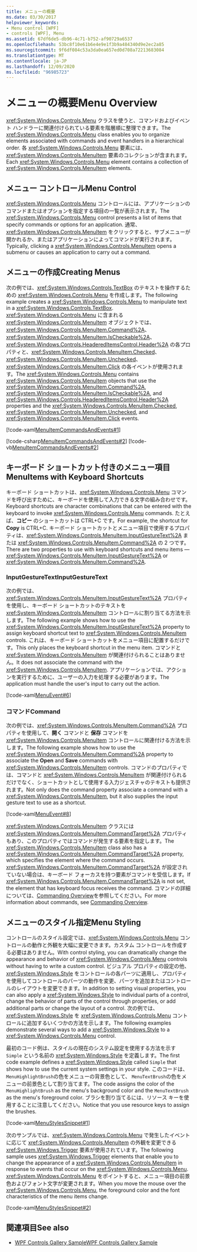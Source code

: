 ```yaml
---
title: メニューの概要
ms.date: 03/30/2017
helpviewer_keywords:
- Menu control [WPF]
- controls [WPF], Menu
ms.assetid: 67df6de5-db96-4c71-b752-af90729a6537
ms.openlocfilehash: 53bc8f10e61b6e4e9e1f3b9a484340d9e2ec2a85
ms.sourcegitcommit: 9f6df084c53a3da0ea657ed0d708a72213683084
ms.translationtype: MT
ms.contentlocale: ja-JP
ms.lasthandoff: 12/09/2020
ms.locfileid: "96985723"
---
```

# <a name="menu-overview"></a><span data-ttu-id="f60c5-102">メニューの概要</span><span class="sxs-lookup"><span data-stu-id="f60c5-102">Menu Overview</span></span>
<span data-ttu-id="f60c5-103"><xref:System.Windows.Controls.Menu> クラスを使うと、コマンドおよびイベント ハンドラーに関連付けられている要素を階層順に整理できます。</span><span class="sxs-lookup"><span data-stu-id="f60c5-103">The <xref:System.Windows.Controls.Menu> class enables you to organize elements associated with commands and event handlers in a hierarchical order.</span></span> <span data-ttu-id="f60c5-104">各 <xref:System.Windows.Controls.Menu> 要素には、<xref:System.Windows.Controls.MenuItem> 要素のコレクションが含まれます。</span><span class="sxs-lookup"><span data-stu-id="f60c5-104">Each <xref:System.Windows.Controls.Menu> element contains a collection of <xref:System.Windows.Controls.MenuItem> elements.</span></span>  

<a name="menu_control"></a>
## <a name="menu-control"></a><span data-ttu-id="f60c5-105">メニュー コントロール</span><span class="sxs-lookup"><span data-stu-id="f60c5-105">Menu Control</span></span>  
 <span data-ttu-id="f60c5-106"><xref:System.Windows.Controls.Menu> コントロールには、アプリケーションのコマンドまたはオプションを指定する項目の一覧が表示されます。</span><span class="sxs-lookup"><span data-stu-id="f60c5-106">The <xref:System.Windows.Controls.Menu> control presents a list of items that specify commands or options for an application.</span></span> <span data-ttu-id="f60c5-107">通常、<xref:System.Windows.Controls.MenuItem> をクリックすると、サブメニューが開かれるか、またはアプリケーションによってコマンドが実行されます。</span><span class="sxs-lookup"><span data-stu-id="f60c5-107">Typically, clicking a <xref:System.Windows.Controls.MenuItem> opens a submenu or causes an application to carry out a command.</span></span>  
  
<a name="creating_menus"></a>
## <a name="creating-menus"></a><span data-ttu-id="f60c5-108">メニューの作成</span><span class="sxs-lookup"><span data-stu-id="f60c5-108">Creating Menus</span></span>  
 <span data-ttu-id="f60c5-109">次の例では、<xref:System.Windows.Controls.TextBox> のテキストを操作するための <xref:System.Windows.Controls.Menu> を作成します。</span><span class="sxs-lookup"><span data-stu-id="f60c5-109">The following example creates a <xref:System.Windows.Controls.Menu> to manipulate text in a <xref:System.Windows.Controls.TextBox>.</span></span> <span data-ttu-id="f60c5-110"><xref:System.Windows.Controls.Menu> に含まれる <xref:System.Windows.Controls.MenuItem> オブジェクトでは、<xref:System.Windows.Controls.MenuItem.Command%2A>、<xref:System.Windows.Controls.MenuItem.IsCheckable%2A>、<xref:System.Windows.Controls.HeaderedItemsControl.Header%2A> の各プロパティと、<xref:System.Windows.Controls.MenuItem.Checked>、<xref:System.Windows.Controls.MenuItem.Unchecked>、<xref:System.Windows.Controls.MenuItem.Click> の各イベントが使用されます。</span><span class="sxs-lookup"><span data-stu-id="f60c5-110">The <xref:System.Windows.Controls.Menu> contains <xref:System.Windows.Controls.MenuItem> objects that use the <xref:System.Windows.Controls.MenuItem.Command%2A>, <xref:System.Windows.Controls.MenuItem.IsCheckable%2A>, and <xref:System.Windows.Controls.HeaderedItemsControl.Header%2A> properties and the <xref:System.Windows.Controls.MenuItem.Checked>, <xref:System.Windows.Controls.MenuItem.Unchecked>, and <xref:System.Windows.Controls.MenuItem.Click> events.</span></span>  
  
 [!code-xaml[MenuItemCommandsAndEvents#1](~/samples/snippets/csharp/VS_Snippets_Wpf/MenuItemCommandsAndEvents/CSharp/Window1.xaml#1)]  
  
 [!code-csharp[MenuItemCommandsAndEvents#2](~/samples/snippets/csharp/VS_Snippets_Wpf/MenuItemCommandsAndEvents/CSharp/Window1.xaml.cs#2)]
 [!code-vb[MenuItemCommandsAndEvents#2](~/samples/snippets/visualbasic/VS_Snippets_Wpf/MenuItemCommandsAndEvents/VisualBasic/Window1.xaml.vb#2)]  
  
<a name="menus_with_shortcutkeys"></a>
## <a name="menuitems-with-keyboard-shortcuts"></a><span data-ttu-id="f60c5-111">キーボード ショートカット付きのメニュー項目</span><span class="sxs-lookup"><span data-stu-id="f60c5-111">MenuItems with Keyboard Shortcuts</span></span>  
 <span data-ttu-id="f60c5-112">キーボード ショートカットは、<xref:System.Windows.Controls.Menu> コマンドを呼び出すために、キーボードを使用して入力できる文字の組み合わせです。</span><span class="sxs-lookup"><span data-stu-id="f60c5-112">Keyboard shortcuts are character combinations that can be entered with the keyboard to invoke <xref:System.Windows.Controls.Menu> commands.</span></span> <span data-ttu-id="f60c5-113">たとえば、**コピー** のショートカットは CTRL+C です。</span><span class="sxs-lookup"><span data-stu-id="f60c5-113">For example, the shortcut for **Copy** is CTRL+C.</span></span> <span data-ttu-id="f60c5-114">キーボード ショートカットとメニュー項目で使用するプロパティは、<xref:System.Windows.Controls.MenuItem.InputGestureText%2A> または <xref:System.Windows.Controls.MenuItem.Command%2A> の 2 つです。</span><span class="sxs-lookup"><span data-stu-id="f60c5-114">There are two properties to use with keyboard shortcuts and menu items —<xref:System.Windows.Controls.MenuItem.InputGestureText%2A> or <xref:System.Windows.Controls.MenuItem.Command%2A>.</span></span>  
  
<a name="menus_inputgesturetext"></a>
### <a name="inputgesturetext"></a><span data-ttu-id="f60c5-115">InputGestureText</span><span class="sxs-lookup"><span data-stu-id="f60c5-115">InputGestureText</span></span>  
 <span data-ttu-id="f60c5-116">次の例では、<xref:System.Windows.Controls.MenuItem.InputGestureText%2A> プロパティを使用し、キーボード ショートカットのテキストを <xref:System.Windows.Controls.MenuItem> コントロールに割り当てる方法を示します。</span><span class="sxs-lookup"><span data-stu-id="f60c5-116">The following example shows how to use the <xref:System.Windows.Controls.MenuItem.InputGestureText%2A> property to assign keyboard shortcut text to <xref:System.Windows.Controls.MenuItem> controls.</span></span> <span data-ttu-id="f60c5-117">これは、キーボード ショートカットをメニュー項目に配置するだけです。</span><span class="sxs-lookup"><span data-stu-id="f60c5-117">This only places the keyboard shortcut in the menu item.</span></span>  <span data-ttu-id="f60c5-118">コマンドと <xref:System.Windows.Controls.MenuItem> が関連付けられることはありません。</span><span class="sxs-lookup"><span data-stu-id="f60c5-118">It does not associate the command with the <xref:System.Windows.Controls.MenuItem>.</span></span> <span data-ttu-id="f60c5-119">アプリケーションでは、アクションを実行するために、ユーザーの入力を処理する必要があります。</span><span class="sxs-lookup"><span data-stu-id="f60c5-119">The application must handle the user's input to carry out the action.</span></span>  
  
 [!code-xaml[MenuEvent#6](~/samples/snippets/csharp/VS_Snippets_Wpf/MenuEvent/CSharp/Pane1.xaml#6)]  
  
<a name="menus_commands"></a>
### <a name="command"></a><span data-ttu-id="f60c5-120">コマンド</span><span class="sxs-lookup"><span data-stu-id="f60c5-120">Command</span></span>  
 <span data-ttu-id="f60c5-121">次の例では、<xref:System.Windows.Controls.MenuItem.Command%2A> プロパティを使用して、**開く** コマンドと **保存** コマンドを <xref:System.Windows.Controls.MenuItem> コントロールに関連付ける方法を示します。</span><span class="sxs-lookup"><span data-stu-id="f60c5-121">The following example shows how to use the <xref:System.Windows.Controls.MenuItem.Command%2A> property to associate the **Open** and **Save** commands with <xref:System.Windows.Controls.MenuItem> controls.</span></span> <span data-ttu-id="f60c5-122">コマンドのプロパティでは、コマンドと <xref:System.Windows.Controls.MenuItem> が関連付けられるだけでなく、ショートカットとして使用する入力ジェスチャのテキストも提供されます。</span><span class="sxs-lookup"><span data-stu-id="f60c5-122">Not only does the command property associate a command with a <xref:System.Windows.Controls.MenuItem>, but it also supplies the input gesture text to use as a shortcut.</span></span>  
  
 [!code-xaml[MenuEvent#8](~/samples/snippets/csharp/VS_Snippets_Wpf/MenuEvent/CSharp/Pane1.xaml#8)]  
  
 <span data-ttu-id="f60c5-123"><xref:System.Windows.Controls.MenuItem> クラスには <xref:System.Windows.Controls.MenuItem.CommandTarget%2A> プロパティもあり、このプロパティではコマンドが発生する要素を指定します。</span><span class="sxs-lookup"><span data-stu-id="f60c5-123">The <xref:System.Windows.Controls.MenuItem> class also has a <xref:System.Windows.Controls.MenuItem.CommandTarget%2A> property, which specifies the element where the command occurs.</span></span> <span data-ttu-id="f60c5-124"><xref:System.Windows.Controls.MenuItem.CommandTarget%2A> が設定されていない場合は、キーボード フォーカスを持つ要素がコマンドを受信します。</span><span class="sxs-lookup"><span data-stu-id="f60c5-124">If <xref:System.Windows.Controls.MenuItem.CommandTarget%2A> is not set, the element that has keyboard focus receives the command.</span></span> <span data-ttu-id="f60c5-125">コマンドの詳細については、[Commanding Overview](../advanced/commanding-overview.md)を参照してください。</span><span class="sxs-lookup"><span data-stu-id="f60c5-125">For more information about commands, see [Commanding Overview](../advanced/commanding-overview.md).</span></span>  
  
<a name="menu_styling"></a>
## <a name="menu-styling"></a><span data-ttu-id="f60c5-126">メニューのスタイル指定</span><span class="sxs-lookup"><span data-stu-id="f60c5-126">Menu Styling</span></span>  
 <span data-ttu-id="f60c5-127">コントロールのスタイル設定では、<xref:System.Windows.Controls.Menu> コントロールの動作と外観を大幅に変更できます。カスタム コントロールを作成する必要はありません。</span><span class="sxs-lookup"><span data-stu-id="f60c5-127">With control styling, you can dramatically change the appearance and behavior of <xref:System.Windows.Controls.Menu> controls without having to write a custom control.</span></span> <span data-ttu-id="f60c5-128">ビジュアル プロパティの設定の他、<xref:System.Windows.Style> をコントロールの各パーツに適用し、プロパティを使用してコントロールのパーツの動作を変更、パーツを追加またはコントロールのレイアウトを変更できます。</span><span class="sxs-lookup"><span data-stu-id="f60c5-128">In addition to setting visual properties, you can also apply a <xref:System.Windows.Style> to individual parts of a control, change the behavior of parts of the control through properties, or add additional parts or change the layout of a control.</span></span> <span data-ttu-id="f60c5-129">次の例では、<xref:System.Windows.Style> を <xref:System.Windows.Controls.Menu> コントロールに追加するいくつかの方法を示します。</span><span class="sxs-lookup"><span data-stu-id="f60c5-129">The following examples demonstrate several ways to add a <xref:System.Windows.Style> to a <xref:System.Windows.Controls.Menu> control.</span></span>  
  
 <span data-ttu-id="f60c5-130">最初のコード例は、スタイルの現在のシステム設定を使用する方法を示す `Simple` という名前の <xref:System.Windows.Style> を定義します。</span><span class="sxs-lookup"><span data-stu-id="f60c5-130">The first code example defines a <xref:System.Windows.Style> called `Simple` that shows how to use the current system settings in your style.</span></span> <span data-ttu-id="f60c5-131">このコードは、`MenuHighlightBrush`の色をメニューの背景色として、 `MenuTextBrush`の色をメニューの前景色として割り当てます。</span><span class="sxs-lookup"><span data-stu-id="f60c5-131">The code assigns the color of the `MenuHighlightBrush` as the menu's background color and the `MenuTextBrush` as the menu's foreground color.</span></span> <span data-ttu-id="f60c5-132">ブラシを割り当てるには、リソース キーを使用することに注意してください。</span><span class="sxs-lookup"><span data-stu-id="f60c5-132">Notice that you use resource keys to assign the brushes.</span></span>  
  
 [!code-xaml[MenuStylesSnippet#1](~/samples/snippets/csharp/VS_Snippets_Wpf/MenuStylesSnippet/CS/app.xaml#1)]  
  
 <span data-ttu-id="f60c5-133">次のサンプルでは、<xref:System.Windows.Controls.Menu> で発生したイベントに応じて <xref:System.Windows.Controls.MenuItem> の外観を変更できる <xref:System.Windows.Trigger> 要素が使用されています。</span><span class="sxs-lookup"><span data-stu-id="f60c5-133">The following sample uses <xref:System.Windows.Trigger> elements that enable you to change the appearance of a <xref:System.Windows.Controls.MenuItem> in response to events that occur on the <xref:System.Windows.Controls.Menu>.</span></span> <span data-ttu-id="f60c5-134"><xref:System.Windows.Controls.Menu> をポイントすると、メニュー項目の前景色およびフォント文字が変更されます。</span><span class="sxs-lookup"><span data-stu-id="f60c5-134">When you move the mouse over the <xref:System.Windows.Controls.Menu>, the foreground color and the font characteristics of the menu items change.</span></span>  
  
 [!code-xaml[MenuStylesSnippet#2](~/samples/snippets/csharp/VS_Snippets_Wpf/MenuStylesSnippet/CS/app.xaml#2)]  
  
## <a name="see-also"></a><span data-ttu-id="f60c5-135">関連項目</span><span class="sxs-lookup"><span data-stu-id="f60c5-135">See also</span></span>

- [<span data-ttu-id="f60c5-136">WPF Controls Gallery Sample</span><span class="sxs-lookup"><span data-stu-id="f60c5-136">WPF Controls Gallery Sample</span></span>](https://github.com/Microsoft/WPF-Samples/tree/master/Getting%20Started/ControlsAndLayout)
